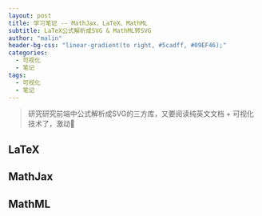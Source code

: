 ```yaml
---
layout: post
title: 学习笔记 -- MathJax、LaTeX、MathML
subtitle: LaTeX公式解析成SVG & MathML转SVG
author: "malin"
header-bg-css: "linear-gradient(to right, #5cadff, #09EF46);"
categories:
  - 可视化
  - 笔记
tags:
  - 可视化
  - 笔记
---
```


> 研究研究前端中公式解析成SVG的三方库，又要阅读纯英文文档 + 可视化技术了，激动🤪

## LaTeX

## MathJax

## MathML
